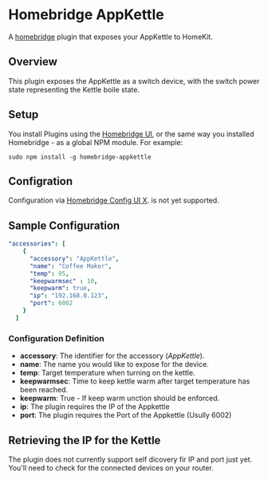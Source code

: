 # Homebridge AppKettle

A [homebridge](https://github.com/nfarina/homebridge) plugin that exposes your AppKettle to HomeKit.

## Overview

This plugin exposes the AppKettle as a switch device, with the switch power state representing the Kettle boile state. 

## Setup

You install Plugins using the [Homebridge UI](https://github.com/oznu/homebridge-config-ui-x), or the same way you installed Homebridge - as a global NPM module. For example:

```shell
sudo npm install -g homebridge-appkettle
```

## Configration

Configuration via [Homebridge Config UI X](https://github.com/oznu/homebridge-config-ui-x). is not yet supported.

## Sample Configuration

```yaml
"accessories": [
    {
      "accessory": "AppKettle",
      "name": "Coffee Maker",
	  "temp": 95,
	  "keepwarmsec" : 10,
	  "keepwarm": true,
	  "ip": "192.168.0.123",
	  "port": 6002
    }
  ]
```
### Configuration Definition

* **accessory**: The identifier for the accessory (*AppKettle*).
* **name**: The name you would like to expose for the device.
* **temp**: Target temperature when turning on the kettle.
* **keepwarmsec**: Time to keep kettle warm after target temperature has been reached.
* **keepwarm**: True - If keep warm unction should be enforced.
* **ip**: The plugin requires the IP of the Appkettle
* **port**: The plugin requires the Port of the Appkettle (Usully 6002)

## Retrieving the IP for the Kettle

The plugin does not currently support self dicovery fir IP and port just yet.
You'll need to check for the connected devices on your router.